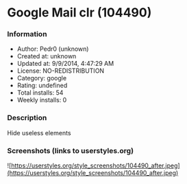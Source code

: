 # Google Mail clr (104490)

### Information
- Author: Pedr0 (unknown)
- Created at: unknown
- Updated at: 9/9/2014, 4:47:29 AM
- License: NO-REDISTRIBUTION
- Category: google
- Rating: undefined
- Total installs: 54
- Weekly installs: 0


### Description
Hide useless elements


### Screenshots (links to userstyles.org)
![https://userstyles.org/style_screenshots/104490_after.jpeg](https://userstyles.org/style_screenshots/104490_after.jpeg)


